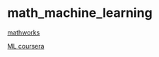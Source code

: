 # math_machine_learning

[mathworks](https://matlabacademy.mathworks.com/)

[ML coursera](https://www.coursera.org/learn/machine-learning/supplement/Mlf3e/more-octave-matlab-resources)
